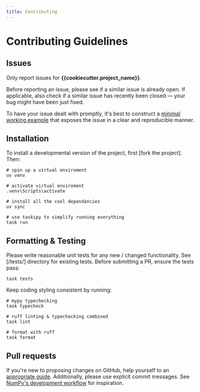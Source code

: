 ```yaml
---
title: Contributing
---
```


# Contributing Guidelines

## Issues

Only report issues for **{{cookiecutter.project_name}}**.

Before reporting an issue, please see if a similar issue is already open.
If applicable, also check if a similar issue has recently been closed
— your bug might have been just fixed.

To have your issue dealt with promptly, it's best to construct a
[minimal working example](https://en.wikipedia.org/wiki/Minimal_working_example) that exposes the issue in a clear and
reproducible manner.

## Installation

To install a developmental version of the project,
first [fork the project]. Then:

```
# spin up a virtual enviroment
uv venv

# activate virtual enviroment
.venv\Scripts\activate

# install all the cool dependancies
uv sync

# use taskipy to simplify running everything
task run
```

## Formatting & Testing

Please write reasonable unit tests for any new / changed functionality.
See [/tests/] directory for existing tests.
Before submitting a PR, ensure the tests pass:

```
task tests
```

Keep coding styling consistent by running:

```
# mypy typechecking
task typecheck

# ruff linting & typechecking combined
task lint

# format with ruff
task format
```

## Pull requests

If you're new to proposing changes on GitHub, help yourself to an
[appropriate guide](https://gist.github.com/Chaser324/ce0505fbed06b947d962). Additionally, please use explicit commit messages.
See [NumPy's development workflow](https://numpy.org/doc/stable/dev/development_workflow.html) for inspiration.
